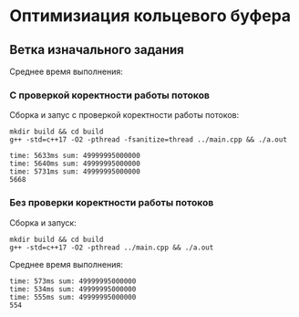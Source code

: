# Оптимизиация кольцевого буфера

## Ветка изначального задания

Среднее время выполнения:

### С проверкой коректности работы потоков

Сборка и запус с проверкой коректности работы потоков:

```
mkdir build && cd build
g++ -std=c++17 -O2 -pthread -fsanitize=thread ../main.cpp && ./a.out
```

```
time: 5633ms sum: 49999995000000
time: 5640ms sum: 49999995000000
time: 5731ms sum: 49999995000000
5668
```

### Без проверки коректности работы потоков

Сборка и запуск:

```
mkdir build && cd build
g++ -std=c++17 -O2 -pthread ../main.cpp && ./a.out
```

Среднее время выполнения:

```
time: 573ms sum: 49999995000000
time: 534ms sum: 49999995000000
time: 555ms sum: 49999995000000
554
```
